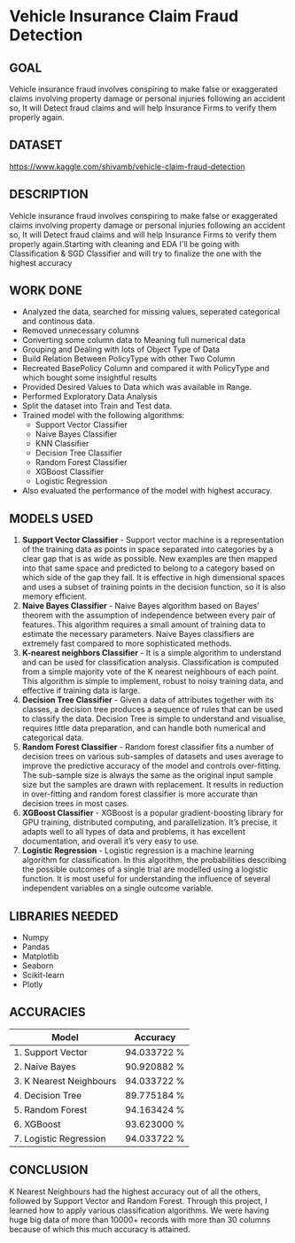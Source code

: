 # Vehicle Insurance Claim Fraud Detection


## GOAL

  
Vehicle insurance fraud involves conspiring to make false or exaggerated claims involving property damage or personal injuries following an accident so, It will Detect fraud claims and will help Insurance Firms to verify them properly again.


## DATASET

  
https://www.kaggle.com/shivamb/vehicle-claim-fraud-detection  

## DESCRIPTION
  
Vehicle insurance fraud involves conspiring to make false or exaggerated claims involving property damage or personal injuries following an accident so, It will Detect fraud claims and will help Insurance Firms to verify them properly again.Starting with cleaning and EDA I'll be going with Classification & SGD Classifier and will try to finalize the one with the highest accuracy

## WORK DONE

* Analyzed the data, searched for missing values, seperated categorical and continous data.
* Removed unnecessary columns
* Converting some column data to Meaning full numerical data
* Grouping and Dealing with lots of Object Type of Data
* Build Relation Between PolicyType with other Two Column
* Recreated BasePolicy Column and compared it with PolicyType and which bought some insightful results
* Provided Desired Values to Data which was available in Range.
* Performed Exploratory Data Analysis
* Split the dataset into Train and Test data.
* Trained model with the following algorithms:
	* Support Vector Classifier
	* Naive Bayes Classifier
	* KNN Classifier
    * Decision Tree Classifier
    * Random Forest Classifier
    * XGBoost Classifier
    * Logistic Regression
* Also evaluated the performance of the model with highest accuracy.


## MODELS USED

1. **Support Vector Classifier** - Support vector machine is a representation of the training data as points in space separated into categories by a clear gap that is as wide as possible. New examples are then mapped into that same space and predicted to belong to a category based on which side of the gap they fall. It is effective in high dimensional spaces and uses a subset of training points in the decision function, so it is also memory efficient.
2. **Naive Bayes Classifier** - Naive Bayes algorithm based on Bayes’ theorem with the assumption of independence between every pair of features. This algorithm requires a small amount of training data to estimate the necessary parameters. Naive Bayes classifiers are extremely fast compared to more sophisticated methods.
3. **K-nearest neighbors Classifier** - It is a simple algorithm to understand and can be used for classification analysis. Classification is computed from a simple majority vote of the K nearest neighbours of each point. This algorithm is simple to implement, robust to noisy training data, and effective if training data is large.
4. **Decision Tree Classifier** - Given a data of attributes together with its classes, a decision tree produces a sequence of rules that can be used to classify the data. Decision Tree is simple to understand and visualise, requires little data preparation, and can handle both numerical and categorical data.
5. **Random Forest Classifier** - Random forest classifier fits a number of decision trees on various sub-samples of datasets and uses average to improve the predictive accuracy of the model and controls over-fitting. The sub-sample size is always the same as the original input sample size but the samples are drawn with replacement.  It results in reduction in over-fitting and random forest classifier is more accurate than decision trees in most cases.
6. **XGBoost Classifier** - XGBoost is a popular gradient-boosting library for GPU training, distributed computing, and parallelization. It’s precise, it adapts well to all types of data and problems, it has excellent documentation, and overall it’s very easy to use. 
7. **Logistic Regression** - Logistic regression is a machine learning algorithm for classification. In this algorithm, the probabilities describing the possible outcomes of a single trial are modelled using a logistic function. It is most useful for understanding the influence of several independent variables on a single outcome variable.



  
## LIBRARIES NEEDED

* Numpy
* Pandas
* Matplotlib
* Seaborn
* Scikit-learn
* Plotly

  

## ACCURACIES

| **Model** | Accuracy | 
| --- | --- |
|1. Support Vector|94.033722 % |
|2. Naive Bayes |90.920882 % |
|3. K Nearest Neighbours|94.033722 % |
|4. Decision Tree|89.775184 % |
|5. Random Forest |94.163424 % |
|6. XGBoost |93.623000 % |
|7. Logistic Regression | 94.033722 % | 



## CONCLUSION

K Nearest Neighbours had the highest accuracy out of all the others, followed by Support Vector and Random Forest. Through this project, I learned how to apply various classification algorithms. We were having huge big data of more than 10000+ records with more than 30 columns because of which this much accuracy is attained.
